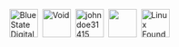 [<img src="https://github.com/bsd.png" title="Blue State Digital" height="50">](https://github.com/bsd)&nbsp;
[<img src="https://github.com/kernel-stable.png" title="Void" height="50">](https://github.com/eluer/eos)&nbsp;
[<img src="https://github.com/johndoe31415.png" title="johndoe31415" height="50">](https://github.com/eluer/eos)&nbsp;
[<img src="https://github.com/tradious.png" title="" height="50">](https://github.com/eluer/eos)&nbsp;
[<img src="https://github.com/linuxfoundation.png" title="Linux Foundation" height="50">](https://github.com/linuxfoundation)&nbsp;
